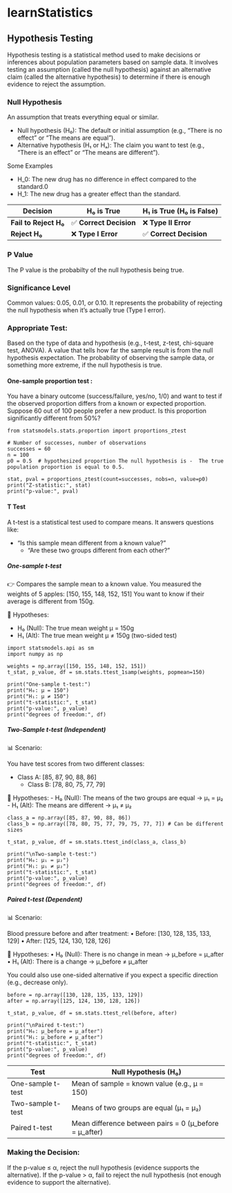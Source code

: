 # learnStatistics

## Hypothesis Testing 
Hypothesis testing is a statistical method used to make decisions or inferences about population parameters based on sample data. It involves testing an assumption (called the null hypothesis) against an alternative claim (called the alternative hypothesis) to determine if there is enough evidence to reject the assumption.

### Null Hypothesis 
An assumption that treats everything equal or similar.
  - Null hypothesis (H₀): The default or initial assumption (e.g., “There is no effect” or “The means are equal”).
  - Alternative hypothesis (H₁ or Hₐ): The claim you want to test (e.g., “There is an effect” or “The means are different”).

 Some Examples 
  - H_0: The new drug has no difference in effect compared to the standard.0
  - H_1: The new drug has a greater effect than the standard.

 
| **Decision**             | **H₀ is True**               | **H₁ is True (H₀ is False)**     |
|--------------------------|------------------------------|----------------------------------|
| **Fail to Reject H₀**    | ✅ **Correct Decision**       | ❌ **Type II Error**             |
| **Reject H₀**            | ❌ **Type I Error**           | ✅ **Correct Decision**          |

### P Value 
The P value is the probabilty of the null hypothesis being true. 

### Significance Level
  Common values: 0.05, 0.01, or 0.10. It represents the probability of rejecting the null hypothesis when it’s actually true (Type I error).

### Appropriate Test:
Based on the type of data and hypothesis (e.g., t-test, z-test, chi-square test, ANOVA). A value that tells how far the sample result is from the null hypothesis expectation. The probability of observing the sample data, or something more extreme, if the null hypothesis is true.

#### One-sample proportion test :

You have a binary outcome (success/failure, yes/no, 1/0) and want to test if the observed proportion differs from a known or expected proportion.
  Suppose 60 out of 100 people prefer a new product. Is this proportion significantly different from 50%?
  ```
  from statsmodels.stats.proportion import proportions_ztest

  # Number of successes, number of observations
  successes = 60
  n = 100
  p0 = 0.5  # hypothesized proportion The null hypothesis is -  The true population proportion is equal to 0.5.
  
  stat, pval = proportions_ztest(count=successes, nobs=n, value=p0)
  print("Z-statistic:", stat)
  print("p-value:", pval)
  ```
#### T Test
A t-test is a statistical test used to compare means. 
It answers questions like:
  - “Is this sample mean different from a known value?”
	- “Are these two groups different from each other?”

##### One-sample t-test
👉 Compares the sample mean to a known value.
You measured the weights of 5 apples: [150, 155, 148, 152, 151]
You want to know if their average is different from 150g.

🧪 Hypotheses:
 - H₀ (Null): The true mean weight μ = 150g
 - H₁ (Alt): The true mean weight μ ≠ 150g (two-sided test)


```
import statsmodels.api as sm
import numpy as np

weights = np.array([150, 155, 148, 152, 151])
t_stat, p_value, df = sm.stats.ttest_1samp(weights, popmean=150)

print("One-sample t-test:")
print("H₀: μ = 150")
print("H₁: μ ≠ 150")
print("t-statistic:", t_stat)
print("p-value:", p_value)
print("degrees of freedom:", df)
```

##### Two-Sample t-test (Independent)
📊 Scenario:

You have test scores from two different classes:
  - Class A: [85, 87, 90, 88, 86]
	- Class B: [78, 80, 75, 77, 79]

🧪 Hypotheses:
	- H₀ (Null): The means of the two groups are equal → μ₁ = μ₂
	- H₁ (Alt): The means are different → μ₁ ≠ μ₂
 
```
class_a = np.array([85, 87, 90, 88, 86])
class_b = np.array([78, 80, 75, 77, 79, 75, 77, 7]) # Can be different sizes 

t_stat, p_value, df = sm.stats.ttest_ind(class_a, class_b)

print("\nTwo-sample t-test:")
print("H₀: μ₁ = μ₂")
print("H₁: μ₁ ≠ μ₂")
print("t-statistic:", t_stat)
print("p-value:", p_value)
print("degrees of freedom:", df)
```

##### Paired t-test (Dependent)

📊 Scenario:

Blood pressure before and after treatment:
	•	Before: [130, 128, 135, 133, 129]
	•	After: [125, 124, 130, 128, 126]

🧪 Hypotheses:
	•	H₀ (Null): There is no change in mean → μ_before = μ_after
	•	H₁ (Alt): There is a change → μ_before ≠ μ_after

You could also use one-sided alternative if you expect a specific direction (e.g., decrease only).

```
before = np.array([130, 128, 135, 133, 129])
after = np.array([125, 124, 130, 128, 126])

t_stat, p_value, df = sm.stats.ttest_rel(before, after)

print("\nPaired t-test:")
print("H₀: μ_before = μ_after")
print("H₁: μ_before ≠ μ_after")
print("t-statistic:", t_stat)
print("p-value:", p_value)
print("degrees of freedom:", df)
```

| **Test**              | **Null Hypothesis (H₀)**                            |
|-----------------------|-----------------------------------------------------|
| One-sample t-test     | Mean of sample = known value (e.g., μ = 150)        |
| Two-sample t-test     | Means of two groups are equal (μ₁ = μ₂)             |
| Paired t-test         | Mean difference between pairs = 0 (μ_before = μ_after) |




 
 ### Making the Decision:
  If the p-value ≤ α, reject the null hypothesis (evidence supports the alternative).
	If the p-value > α, fail to reject the null hypothesis (not enough evidence to support the alternative).
